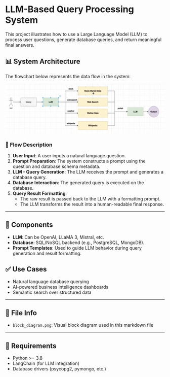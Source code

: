 # LLM-Based Query Processing System

This project illustrates how to use a Large Language Model (LLM) to process user questions, generate database queries, and return meaningful final answers.

## 📊 System Architecture

The flowchart below represents the data flow in the system:

![System Block Diagram](./block_diagram.png)

### 🔁 Flow Description

1. **User Input**: A user inputs a natural language question.
2. **Prompt Preparation**: The system constructs a prompt using the question and database schema metadata.
3. **LLM - Query Generation**: The LLM receives the prompt and generates a database query.
4. **Database Interaction**: The generated query is executed on the database.
5. **Query Result Formatting**:
   - The raw result is passed back to the LLM with a formatting prompt.
   - The LLM transforms the result into a human-readable final response.

---

## 🔧 Components

- **LLM**: Can be OpenAI, LLaMA 3, Mistral, etc.
- **Database**: SQL/NoSQL backend (e.g., PostgreSQL, MongoDB).
- **Prompt Templates**: Used to guide LLM behavior during query generation and result formatting.

## ✅ Use Cases

- Natural language database querying
- AI-powered business intelligence dashboards
- Semantic search over structured data

---

## 📁 File Info

- `block_diagram.png`: Visual block diagram used in this markdown file

---

## 📌 Requirements

- Python >= 3.8
- LangChain (for LLM integration)
- Database drivers (psycopg2, pymongo, etc.)

